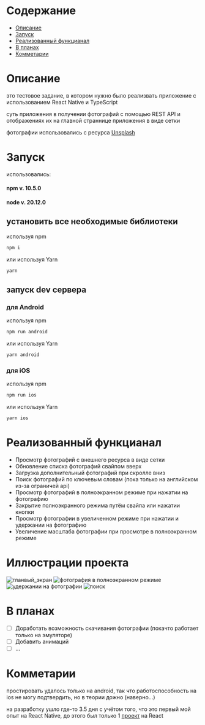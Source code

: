
# Содержание

- [Описание](#описание)
- [Запуск](#запуск)
- [Реализованный функцианал](#реализованный-функцианал)
- [В планах](#в-планах)
- [Комметарии](#комметарии)

# Описание

это тестовое задание, в котором нужно было реализвать приложение с использованием React Native и TypeScript

суть приложения в получении фотографий с помощью REST API и отображениях их на главной страннице приложения в виде сетки

фотографии использовались с ресурса [Unsplash](https://unsplash.com/)

# Запуск

использовались:

#### npm v. 10.5.0

#### node v. 20.12.0

## установить все необходимые библиотеки

используя npm
```bash
npm i
```
или используя Yarn
```bash
yarn
```
## запуск dev сервера

### для Android

используя npm
```bash
npm run android
```
или используя Yarn
```bash
yarn android
```

### для iOS

используя npm
```bash
npm run ios
```
или используя Yarn
```bash
yarn ios
```

# Реализованный функцианал

- Просмотр фотографий с внешнего ресурса в виде сетки
- Обновление списка фотографий свайпом вверх
- Загрузка дополнительный фотографий при скролле вниз
- Поиск фотографий по ключевым словам (пока только на английском из-за ограничей api) 
- Просмотр фотографий в полноэкранном режиме при нажатии на фотографию
- Закрытие полноэкранного режима путём свайпа или нажатии кнопки
- Просмотр фотографии в увеличенном режиме при нажатии и удержании на фотографию
- Увеличение масштаба фотографии при просмотре в полноэкранном режиме

# Иллюстрации проекта

![гланвый_экран](/TestProject/readmeImg/1.jpg)
![фотография в полноэкранном режиме](/TestProject/readmeImg/2.jpg)
![удержании на фотографии](/TestProject/readmeImg/3.jpg)
![поиск](/TestProject/readmeImg/4.jpg)


# В планах
- [ ] Доработать возможность скачивания фотографии (покачто работает только на эмуляторе)
- [ ] Добавить анимаций
- [ ] ...

# Комметарии

простировать удалось только на android, так что работоспособность на ios не могу подтвердить, но в теории дожно (наверно...)

на разработку ушло где-то 3.5 дня с учётом того, что это первый мой опыт на React Native, до этого был только 1 [проект](https://github.com/kopch02/goodline_demo_day_react) на React
